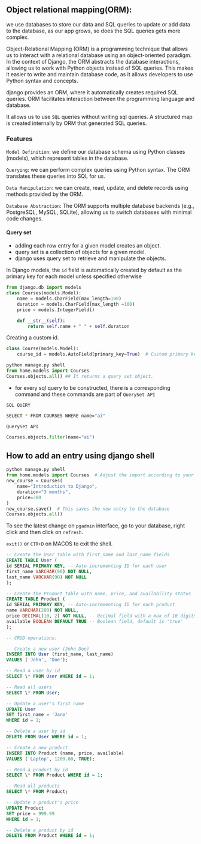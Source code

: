 ## Object relational mapping(ORM):

we use databases to store our data and SQL queries to update or add data to the database, as our app grows, so does the SQL queries gets more complex.

Object-Relational Mapping (ORM) is a programming technique that allows us to interact with a relational database using an object-oriented paradigm. In the context of Django, the ORM abstracts the database interactions, allowing us to work with Python objects instead of SQL queries. This makes it easier to write and maintain database code, as it allows developers to use Python syntax and concepts.

django provides an ORM, where it automatically creates required SQL queries.
ORM facilitates interaction between the programming language and database.

It allows us to use `SQL` queries without writing sql queries.
A structured map is created internally by ORM that generated SQL queries.

### Features

`Model Definition`: we define our database schema using Python classes (models), which represent tables in the database.

`Querying`: we can perform complex queries using Python syntax. The ORM translates these queries into SQL for us.

`Data Manipulation`: we can create, read, update, and delete records using methods provided by the ORM.

`Database Abstraction`: The ORM supports multiple database backends (e.g., PostgreSQL, MySQL, SQLite), allowing us to switch databases with minimal code changes.

#### Query set

- adding each row entry for a given model creates an object.
- query set is a collection of objects for a given model.
- django uses query set to retrieve and manipulate the objects.

In Django models, the `id` field is automatically created by default as the primary key for each model unless specified otherwise

```py
from django.db import models
class Courses(models.Model):
    name = models.CharField(max_length=100)
    duration = models.CharField(max_length =100)
    price = models.IntegerField()

    def __str__(self):
        return self.name + " " + self.duration
```

Creating a custom id.

```py
class Course(models.Model):
    course_id = models.AutoField(primary_key=True)  # Custom primary key
```

```py
python manage.py shell
from home.models import Courses
Courses.objects.all() ## It returns a query set object.
```

- for every sql query to be constructed, there is a corresponding command and these commands are part of `QuerySet API`

`SQL QUERY`

```sh
SELECT * FROM COURSES WHERE name="ai"
```

`QuerySet API`

```py
Courses.objects.filter(name="ai")
```

## How to add an entry using django shell

```py
python manage.py shell
from home.models import Courses  # Adjust the import according to your app name
new_course = Courses(
    name="Introduction to Django",
    duration="3 months",
    price=300
)
new_course.save()  # This saves the new entry to the database
Courses.objects.all()
```

To see the latest change on `pgadmin` interface, go to your database, right click and then click on `refresh`.

`exit()` or `CTR+D` on MACOS to exit the shell.

```sql
-- Create the User table with first_name and last_name fields
CREATE TABLE User (
id SERIAL PRIMARY KEY, -- Auto-incrementing ID for each user
first_name VARCHAR(90) NOT NULL,
last_name VARCHAR(90) NOT NULL
);

-- Create the Product table with name, price, and availability status
CREATE TABLE Product (
id SERIAL PRIMARY KEY, -- Auto-incrementing ID for each product
name VARCHAR(200) NOT NULL,
price DECIMAL(10, 2) NOT NULL, -- Decimal field with a max of 10 digits, 2 of which are after the decimal point
available BOOLEAN DEFAULT TRUE -- Boolean field, default is 'true'
);

-- CRUD operations:

-- Create a new user (John Doe)
INSERT INTO User (first_name, last_name)
VALUES ('John', 'Doe');

-- Read a user by id
SELECT \* FROM User WHERE id = 1;

-- Read all users
SELECT \* FROM User;

-- Update a user's first name
UPDATE User
SET first_name = 'Jane'
WHERE id = 1;

-- Delete a user by id
DELETE FROM User WHERE id = 1;

-- Create a new product
INSERT INTO Product (name, price, available)
VALUES ('Laptop', 1200.00, TRUE);

-- Read a product by id
SELECT \* FROM Product WHERE id = 1;

-- Read all products
SELECT \* FROM Product;

-- Update a product's price
UPDATE Product
SET price = 999.99
WHERE id = 1;

-- Delete a product by id
DELETE FROM Product WHERE id = 1;


```
